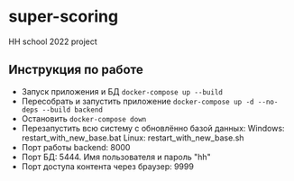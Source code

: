 # super-scoring

HH school 2022 project

## Инструкция по работе

* Запуск приложения и БД `docker-compose up --build`
* Пересобрать и запустить приложение `docker-compose up -d --no-deps --build backend`
* Остановить `docker-compose down`
* Перезапустить всю систему с обновлённо базой данных: 
                                 Windows:  restart_with_new_base.bat
                                   Linux:  restart_with_new_base.sh
* Порт работы backend: 8000
* Порт БД: 5444. Имя пользователя и пароль "hh"
* Порт доступа контента через браузер: 9999

